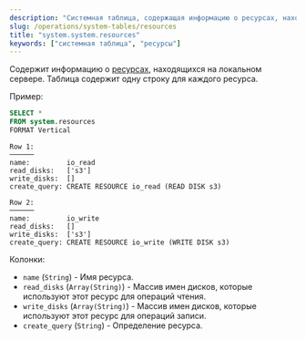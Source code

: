 ```yaml
---
description: "Системная таблица, содержащая информацию о ресурсах, находящихся на локальном сервере, с одной строкой для каждого ресурса."
slug: /operations/system-tables/resources
title: "system.system.resources"
keywords: ["системная таблица", "ресурсы"]
---
```


Содержит информацию о [ресурсах](/operations/workload-scheduling.md#workload_entity_storage), находящихся на локальном сервере. Таблица содержит одну строку для каждого ресурса.

Пример:

``` sql
SELECT *
FROM system.resources
FORMAT Vertical
```

``` text
Row 1:
──────
name:         io_read
read_disks:   ['s3']
write_disks:  []
create_query: CREATE RESOURCE io_read (READ DISK s3)

Row 2:
──────
name:         io_write
read_disks:   []
write_disks:  ['s3']
create_query: CREATE RESOURCE io_write (WRITE DISK s3)
```

Колонки:

- `name` (`String`) - Имя ресурса.
- `read_disks` (`Array(String)`) - Массив имен дисков, которые используют этот ресурс для операций чтения.
- `write_disks` (`Array(String)`) - Массив имен дисков, которые используют этот ресурс для операций записи.
- `create_query` (`String`) - Определение ресурса.
